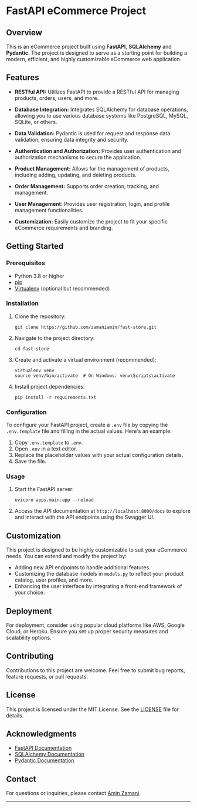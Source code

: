 # FastAPI eCommerce Project

## Overview

This is an eCommerce project built using **FastAPI**, **SQLAlchemy** and **Pydantic**. The project is designed to serve
as a starting point for building a modern, efficient, and highly customizable eCommerce web application.

## Features

- **RESTful API:** Utilizes FastAPI to provide a RESTful API for managing products, orders, users, and more.

- **Database Integration:** Integrates SQLAlchemy for database operations, allowing you to use various database systems
  like PostgreSQL, MySQL, SQLite, or others.

- **Data Validation:** Pydantic is used for request and response data validation, ensuring data integrity and security.

- **Authentication and Authorization:** Provides user authentication and authorization mechanisms to secure the
  application.

- **Product Management:** Allows for the management of products, including adding, updating, and deleting products.

- **Order Management:** Supports order creation, tracking, and management.

- **User Management:** Provides user registration, login, and profile management functionalities.

- **Customization:** Easily customize the project to fit your specific eCommerce requirements and branding.

## Getting Started

### Prerequisites

- Python 3.8 or higher
- [pip](https://pip.pypa.io/en/stable/)
- [Virtualenv](https://pypi.org/project/virtualenv/) (optional but recommended)

### Installation

1. Clone the repository:

    ```shell
    git clone https://github.com/zamaniamin/fast-store.git
    ```

2. Navigate to the project directory:

    ```shell
    cd fast-store
    ```

3. Create and activate a virtual environment (recommended):

    ```shell
    virtualenv venv
    source venv/bin/activate  # On Windows: venv\Scripts\activate
    ```

4. Install project dependencies:

    ```shell
    pip install -r requirements.txt
    ```

### Configuration

To configure your FastAPI project, create a `.env` file by copying the `.env.template` file and filling in the actual
values. Here's an example:

1. Copy `.env.template` to `.env`.
2. Open `.env` in a text editor.
3. Replace the placeholder values with your actual configuration details.
4. Save the file.

### Usage

1. Start the FastAPI server:

    ```shell
    uvicorn apps.main:app --reload
    ```

2. Access the API documentation at `http://localhost:8000/docs` to explore and interact with the API endpoints using the
   Swagger UI.

## Customization

This project is designed to be highly customizable to suit your eCommerce needs. You can extend and modify the project
by:

- Adding new API endpoints to handle additional features.
- Customizing the database models in `models.py` to reflect your product catalog, user profiles, and more.
- Enhancing the user interface by integrating a front-end framework of your choice.

## Deployment

For deployment, consider using popular cloud platforms like AWS, Google Cloud, or Heroku. Ensure you set up proper
security measures and scalability options.

## Contributing

Contributions to this project are welcome. Feel free to submit bug reports, feature requests, or pull requests.

## License

This project is licensed under the MIT License. See the [LICENSE](LICENSE) file for details.

## Acknowledgments

- [FastAPI Documentation](https://fastapi.tiangolo.com/)
- [SQLAlchemy Documentation](https://www.sqlalchemy.org/)
- [Pydantic Documentation](https://docs.pydantic.dev/latest/)

## Contact

For questions or inquiries, please contact [Amin Zamani](mailto:aminzamani.work@gmail.com).

---
